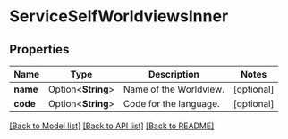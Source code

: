 # ServiceSelfWorldviewsInner

## Properties

Name | Type | Description | Notes
------------ | ------------- | ------------- | -------------
**name** | Option<**String**> | Name of the Worldview. | [optional]
**code** | Option<**String**> | Code for the language. | [optional]

[[Back to Model list]](../README.md#documentation-for-models) [[Back to API list]](../README.md#documentation-for-api-endpoints) [[Back to README]](../README.md)


